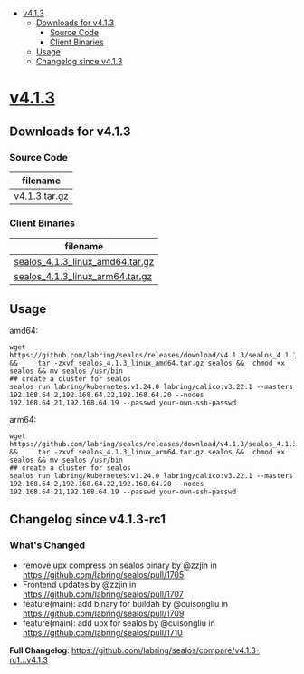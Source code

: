 - [v4.1.3](#v413httpsgithubcomlabringsealosreleasestagv413)
  - [Downloads for v4.1.3](#downloads-for-v413)
    - [Source Code](#source-code)
    - [Client Binaries](#client-binaries)
  - [Usage](#usage)
  - [Changelog since v4.1.3](#changelog-since-v413-rc1)


# [v4.1.3](https://github.com/labring/sealos/releases/tag/v4.1.3)

## Downloads for v4.1.3


### Source Code

filename |
-------- |
[v4.1.3.tar.gz](https://github.com/labring/sealos/archive/refs/tags/v4.1.3.tar.gz) |

### Client Binaries

filename |
-------- |
[sealos_4.1.3_linux_amd64.tar.gz](https://github.com/labring/sealos/releases/download/v4.1.3/sealos_4.1.3_linux_amd64.tar.gz) |
[sealos_4.1.3_linux_arm64.tar.gz](https://github.com/labring/sealos/releases/download/v4.1.3/sealos_4.1.3_linux_arm64.tar.gz) |

## Usage

amd64:

```shell
wget  https://github.com/labring/sealos/releases/download/v4.1.3/sealos_4.1.3_linux_amd64.tar.gz  &&     tar -zxvf sealos_4.1.3_linux_amd64.tar.gz sealos &&  chmod +x sealos && mv sealos /usr/bin
## create a cluster for sealos
sealos run labring/kubernetes:v1.24.0 labring/calico:v3.22.1 --masters 192.168.64.2,192.168.64.22,192.168.64.20 --nodes 192.168.64.21,192.168.64.19 --passwd your-own-ssh-passwd
```

arm64:

```shell
wget  https://github.com/labring/sealos/releases/download/v4.1.3/sealos_4.1.3_linux_arm64.tar.gz  &&     tar -zxvf sealos_4.1.3_linux_arm64.tar.gz sealos &&  chmod +x sealos && mv sealos /usr/bin
## create a cluster for sealos
sealos run labring/kubernetes:v1.24.0 labring/calico:v3.22.1 --masters 192.168.64.2,192.168.64.22,192.168.64.20 --nodes 192.168.64.21,192.168.64.19 --passwd your-own-ssh-passwd
```


## Changelog since v4.1.3-rc1

### What's Changed
* remove upx compress on sealos binary by @zzjin in https://github.com/labring/sealos/pull/1705
* Frontend updates by @zzjin in https://github.com/labring/sealos/pull/1707
* feature(main):  add binary for buildah by @cuisongliu in https://github.com/labring/sealos/pull/1709
* feature(main):  add upx for sealos by @cuisongliu in https://github.com/labring/sealos/pull/1710


**Full Changelog**: https://github.com/labring/sealos/compare/v4.1.3-rc1...v4.1.3


